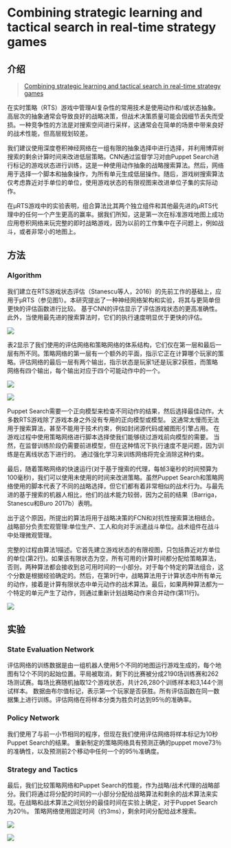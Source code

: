 # Combining strategic learning and tactical search in real-time strategy games

## 介绍

> [Combining strategic learning and tactical search in real-time strategy games](https://arxiv.org/abs/1709.03480)

在实时策略（RTS）游戏中管理AI复杂性的常用技术是使用动作和/或状态抽象。高层次的抽象通常会导致良好的战略决策，但战术决策质量可能会因细节丢失而受损。一种竞争性的方法是对搜索空间进行采样，这通常会在简单的场景中带来良好的战术性能，但高层规划较差。

我们建议使用深度卷积神经网络在一组有限的抽象选择中进行选择，并利用博弈树搜索的剩余计算时间来改进低层策略。CNN通过监督学习对由Puppet Search进行标记的游戏状态进行训练，这是一种使用动作抽象的战略搜索算法。然后，网络用于选择一个脚本和抽象操作，为所有单元生成低层操作。随后，游戏树搜索算法仅考虑靠近对手单位的单位，使用游戏状态的有限视图来改进单位子集的实际动作。

在μRTS游戏中的实验表明，组合算法比其两个独立组件和其他最先进的μRTS代理中的任何一个产生更高的赢率。据我们所知，这是第一次在标准游戏地图上成功应用卷积网络来玩完整的即时战略游戏，因为以前的工作集中在子问题上，例如战斗，或者非常小的地图上。

## 方法

### Algorithm

我们建立在RTS游戏状态评估（Stanescu等人，2016）的先前工作的基础上，应用于μ​​RTS（参见图1）。本研究提出了一种神经网络架构和实验，将其与更简单但更快的评估函数进行比较。 基于CNN的评估显示了评估游戏状态的更高准确性。 此外，当使用最先进的搜索算法时，它们的执行速度明显优于更快的评估。

![](../../.gitbook/assets/image%20%2861%29.png)

表2显示了我们使用的评估网络和策略网络的体系结构，它们仅在第一层和最后一层有所不同。策略网络的第一层有一个额外的平面，指示它正在计算哪个玩家的策略。评估网络的最后一层有两个输出，指示状态是玩家1还是玩家2获胜，而策略网络有四个输出，每个输出对应于四个可能动作中的一个。

![](../../.gitbook/assets/image%20%2820%29.png)

![](../../.gitbook/assets/image%20%28147%29.png)

Puppet Search需要一个正向模型来检查不同动作的结果，然后选择最佳动作。大多数RTS游戏除了游戏本身之外没有专用的正向模型或模型。 这通常太慢而无法用于搜索算法，甚至不能用于技术约束，例如封闭源代码或被图形引擎占用。 在游戏过程中使用策略网络进行脚本选择使我们能够绕过游戏前向模型的需要。 当然，在监督训练阶段仍需要前进模型，但在这种情况下执行速度不是问题，因为训练是在离线状态下进行的。 通过强化学习来训练网络将完全消除这种约束。

最后，随着策略网络的快速运行\(对于基于搜索的代理，每帧3毫秒的时间预算为100毫秒\)，我们可以使用未使用的时间来改进策略。虽然Puppet Search和策略网络使用的脚本代表了不同的战略选择，但它们都有着非常相似的战术行为。与最先进的基于搜索的机器人相比，他们的战术能力较弱，因为之前的结果（Barriga，Stanescu和Buro 2017b）表明。

出于这个原因，所提出的算法将用于战略决策的FCN和对抗性搜索算法相结合。战略部分负责宏观管理:单位生产、工人和向对手派遣战斗单位。战术组件在战斗中处理微观管理。

完整的过程由算法1描述。它首先建立游戏状态的有限视图，只包括靠近对方单位的单位\(第2行\)。如果该有限状态为空，所有可用的计算时间都分配给策略算法，否则，两种算法都会接收到总可用时间的一小部分。对于每个特定的算法组合，这个分数是根据经验确定的。然后，在第9行中，战略算法用于计算状态中所有单元的动作，接着是计算有限状态中单元动作的战术算法。最后，如果两种算法都为一个特定的单元产生了动作，则通过重新计划战略动作来合并动作\(第11行\)。

![](../../.gitbook/assets/image%20%2842%29.png)

## 实验

### State Evaluation Network

评估网络的训练数据是由一组机器人使用5个不同的地图运行游戏生成的，每个地图有12个不同的起始位置。平局被取消，剩下的比赛被分成2190场训练赛和262场测试赛。每场比赛随机抽取12个游戏状态，共计26,280个训练样本和3,144个测试样本。 数据由布尔值标记，表示第一个玩家是否获胜。所有评估函数在同一数据集上进行训练。评估网络在将样本分类为胜负时达到95％的准确率。

### Policy Network

我们使用了与前一小节相同的程序，但现在我们使用评估网络将样本标记为10秒Puppet Search的结果。 重新制定的策略网络具有预测正确的puppet move73％的准确性，以及预测前2个移动中任何一个的95％准确度。

### Strategy and Tactics

最后，我们比较策略网络和Puppet Search的性能，作为战略/战术代理的战略部分。我们将通过将分配的时间的一小部分分配给战略算法和剩余的战术算法来实现。在战略和战术算法之间划分的最佳时间在实验上确定，对于Puppet Search 为20％。 策略网络使用固定时间（约3ms），剩余时间分配给战术搜索。

![](../../.gitbook/assets/image%20%28132%29.png)

![](../../.gitbook/assets/image%20%28109%29.png)









